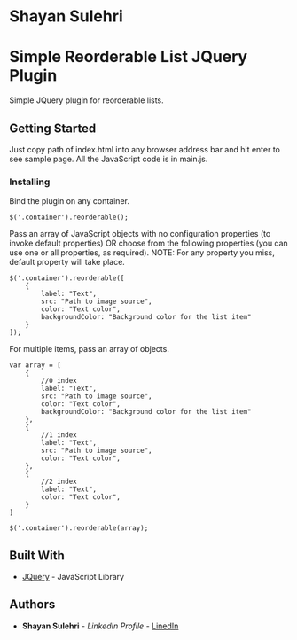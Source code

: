 # Shayan Sulehri
# Simple Reorderable List JQuery Plugin

Simple JQuery plugin for reorderable lists.

## Getting Started

Just copy path of index.html into any browser address bar and hit enter to see sample page.
All the JavaScript code is in main.js.

### Installing

Bind the plugin on any container.

```
$('.container').reorderable();
```

Pass an array of JavaScript objects with no configuration properties (to invoke default properties) OR choose from the following properties (you can use one or all properties, as required).
NOTE: For any property you miss, default property will take place.

```
$('.container').reorderable([
    {
        label: "Text",
        src: "Path to image source",
        color: "Text color",
        backgroundColor: "Background color for the list item"
    }
]);
```
For multiple items, pass an array of objects.

```
var array = [
    {
        //0 index
        label: "Text",
        src: "Path to image source",
        color: "Text color",
        backgroundColor: "Background color for the list item"
    },
    {
        //1 index
        label: "Text",
        src: "Path to image source",
        color: "Text color",
    },
    {
        //2 index
        label: "Text",
        color: "Text color",
    }
]

$('.container').reorderable(array);
```

## Built With

* [JQuery](http://api.jquery.com/) - JavaScript Library

## Authors

* **Shayan Sulehri** - *LinkedIn Profile* - [LinedIn](https://www.linkedin.com/in/shayansulehri/)



